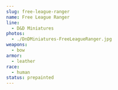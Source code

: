 ```yaml
---
slug: free-league-ranger
name: Free League Ranger
line:
  - D&D Miniatures
photos:
  - ./DnDMiniatures-FreeLeagueRanger.jpg
weapons:
  - bow
armor:
  - leather
race:
  - human
status: prepainted
---
```

